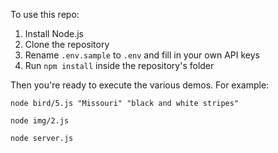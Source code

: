 To use this repo:

1. Install Node.js
2. Clone the repository
3. Rename `.env.sample` to `.env` and fill in your own API keys
4. Run `npm install` inside the repository's folder

Then you're ready to execute the various demos. For example:

`node bird/5.js "Missouri" "black and white stripes"`

`node img/2.js`

`node server.js`

